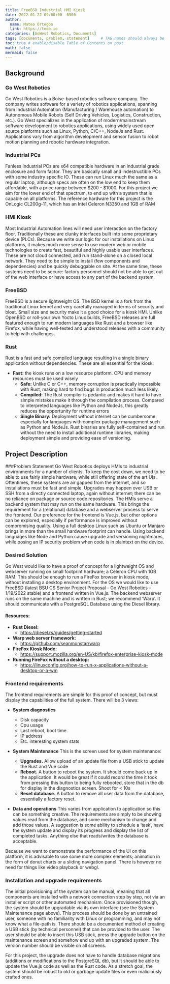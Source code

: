 ```yaml
---
title: FreeBSD Industrial HMI Kiosk
date: 2022-01-22 09:00:00 -0500
author:
  name: Mateo Ortegon
  link: https://teoo.io
categories: [GoWest Robotics, Documents]
tags: [documents, problem, statement]     # TAG names should always be lowercase
toc: true # enable/disable Table of Contents on post
math: false
mermaid: false
---
```

## Background
### Go West Robotics
Go West Robotics is a Boise-based robotics software company. The company writes software for a
variety of robotics applications, spanning from Industrial Automation (Manufacturing / Warehouse
automation) to Autonomous Mobile Robots (Self Driving Vehicles, Logistics, Construction, etc.). Go West
specializes in the application of modern/mainstream software development to robotics applications,
using widely used open source platforms such as Linux, Python, C/C++, NodeJs and Rust. Applications
vary from algorithm development and sensor fusion to robot motion planning and robotic hardware
integration.
### Industrial PCs
Fanless Industrial PCs are x64 compatible hardware in an industrial grade enclosure and form
factor. They are basically small and indestructible PCs with some industry specific IO. These
can run Linux much the same as a regular laptop, although specs are often on the low end to
keep them affordable, with a price range between $200 - $1000. For this project we aim for
the lower end of that spectrum, to end up with a system that is capable on all platforms. The
reference hardware for this project is the OnLogic CL200g-11, which has an Intel Celeron
N3350 and 1GB of RAM
### HMI Kiosk
Most Industrial Automation lines will need user interaction on the factory floor. Traditionally these are
clunky interfaces built into some proprietary device (PLCs). Because we write our logic for our
installations on Linux platforms, it makes much more sense to use modern web or mobile technologies
to create fast, beautiful and highly usable user interfaces. These are not cloud connected, and run
stand-alone on a closed local network. They need to be simple to install (few components and
dependencies) and be quickly debuggable on site. At the same time, these systems need to be secure:
factory personnel should not be able to get out of the web interface or have access to any part of the
backend system.
### FreeBSD
FreeBSD is a secure lightweight OS. The BSD kernel is a fork from the traditional Linux kernel
and very carefully managed in terms of security and bloat. Small size and security make it a
good choice for a kiosk HMI. Unlike OpenBSD or roll-your own Yocto Linux builds, FreeBSD releases are full featured enough to run modern languages like Rust and a browser like Firefox,
while having well-tested and understood releases with a community to help with challenges.
### Rust
Rust is a fast and safe compiled language resulting in a single binary application without
dependencies. These are all essential for the kiosk:
- **Fast:** the kiosk runs on a low resource platform. CPU and memory resources must be
  used wisely
  - **Safe:** Unlike C or C++, memory corruption is practically impossible with Rust, making
    hard to find bugs in production much less likely.
  - **Compiled:** The Rust compiler is pedantic and makes it hard to have simple mistakes
    make it through the compilation process. Compared to interpreted languages like Python
    and NodeJs, this greatly reduces the opportunity for runtime errors
  - **Single Binary:** Deployment without internet can be cumbersome especially for
    languages with complex package management such as Python and NodeJs. Rust
    binaries are fully self-contained and run without the need to install additional runtime
    libraries, making deployment simple and providing ease of versioning.

## Project Description
###Problem Statement
Go West Robotics deploys HMIs to industrial environments for a number of clients. To keep the cost
down, we need to be able to use fairly simple hardware, while still offering state of the art UIs.
Oftentimes, these systems are air gapped from the internet, and so installations must be fast and simple.
Upgrades may happen over USB or SSH from a directly connected laptop, again without internet; there
can be no reliance on package or source code repositories.
The HMIs serve a backend system that may run on the same hardware. This brings the requirement for a
(relational) database and a webserver process to serve the frontend. Our preference for the frontend is
Vue.js, but other options can be explored, especially if performance is improved without compromising
quality.
Using a full desktop Linux such as Ubuntu or Manjaro brings in more than the small hardware footprint
can handle. Using backend languages like Node and Python cause upgrade and versioning nightmares,
while posing an IP security problem when code is in plaintext on the device.

### Desired Solution
Go West would like to have a proof of concept for a lightweight OS and webserver running on small
footprint hardware; a Celeron CPU with 1GB RAM. This should be enough to run a FireFox browser in
kiosk mode, without installing a desktop environment. For the OS we would like to use FreeBSD (latest
BSU CS Senior Project Proposal - Go West Robotics - 1/19/2022
stable) and a frontend written in Vue.js. The backend webserver runs on the same machine and is
written in Rust; we recommend ‘Warp’. It should communicate with a PostgreSQL Database using the
Diesel library.

#### Resources:
- **Rust Diesel:**
  - https://diesel.rs/guides/getting-started
- **Warp web server framework:**
  - https://github.com/seanmonstar/warp
- **FireFox Kiosk Mode:**
  - https://support.mozilla.org/en-US/kb/firefox-enterprise-kiosk-mode
- **Running FireFox without a desktop:**
  - https://linuxconfig.org/how-to-run-x-applications-without-a-desktop-or-a-wm

### Frontend requirements
  The frontend requirements are simple for this proof of concept, but must display the capabilities of the
  full system. There will be 3 views:
- **System diagnostics**
  - Disk capacity
  - Cpu usage
  - Last reboot, boot time.
  - IP address
  - Etc. interesting system stats


- **System Maintenance**
  This is the screen used for system maintenance:
  - **Upgrades.** Allow upload of an update file from a USB stick to update the Rust and Vue
    code
  - **Reboot.** A button to reboot the system. It should come back up in the application. It
    would be great if it could record the time it took from pressing this button to being fully
    rebooted, store that in the db for display in the diagnostics screen. Shoot for < 10s
  - **Reset database.** A button to remove all user data from the database, essentially a
    factory reset.


- **Data and operations**
  This varies from application to application so this can be something creative. The requirements
  are simply to be showing values read from the database, and some mechanism to change and
  add those values. A suggestion is some ability to schedule a ‘task’, have the system update and
  display its progress and display the list of completed tasks. Anything else that reads/writes the
  database is acceptable.

Because we want to demonstrate the performance of the UI on this platform, it is advisable to use some
more complex elements; animation in the form of donut charts or a sliding navigation panel. There is
however no need for things like video playback or webgl.


### Installation and upgrade requirements
The initial provisioning of the system can be manual, meaning that all components are installed with a
network connection step by step, not via an installer script or other automated mechanism. Once
provisioned though, the system should be upgradable via its own interface (see the System Maintenance
page above). This process should be done by an untrained user, someone with no familiarity with Linux
or programming, and may not know what a file-path is. There should be a documented method of
creating a USB stick (by technical personnel) that can be provided to the user. The user should be able
to insert this USB stick, press the upgrade button on the maintenance screen and somehow end up with
an upgraded system. The version number should be visible on all screens.


For this project, the upgrade does not have to handle database migrations (additions or modifications to
the PostgreSQL db), but it should be able to update the Vue.js code as well as the Rust code. As a
stretch goal, the system should be robust to old or garbage update files or even maliciously crafted
ones.
